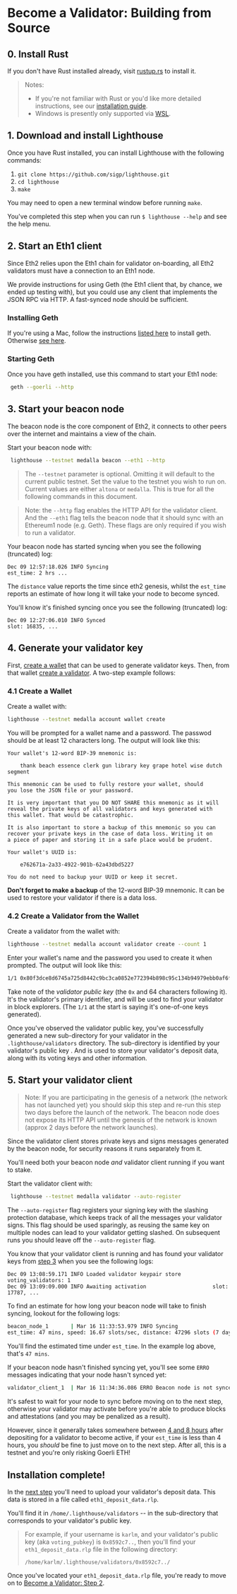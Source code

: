 # Become a Validator: Building from Source

## 0. Install Rust
If you don't have Rust installed already, visit [rustup.rs](https://rustup.rs/) to install it.

> Notes:
>   - If you're not familiar with Rust or you'd like more detailed instructions, see our  [installation guide](./installation.md).
>   - Windows is presently only supported via [WSL](https://docs.microsoft.com/en-us/windows/wsl/about).


## 1. Download and install Lighthouse

Once you have Rust installed, you can install Lighthouse with the following commands:

1.  `git clone https://github.com/sigp/lighthouse.git`
2.  `cd lighthouse`
4.  `make`

You may need to open a new terminal window before running `make`.

You've completed this step when you can run `$ lighthouse --help` and see the
help menu.


## 2. Start an Eth1 client

Since Eth2 relies upon the Eth1 chain for validator on-boarding, all Eth2 validators must have a connection to an Eth1 node.

We provide instructions for using Geth (the Eth1 client that, by chance, we ended up testing with), but you could use any client that implements the JSON RPC via HTTP. A fast-synced node should be sufficient.

### Installing Geth
If you're using a Mac, follow the instructions [listed here](https://github.com/ethereum/go-ethereum/wiki/Installation-Instructions-for-Mac) to install geth. Otherwise [see here](https://github.com/ethereum/go-ethereum/wiki/Installing-Geth).

### Starting Geth

Once you have geth installed, use this command to start your Eth1 node:

```bash
 geth --goerli --http
```

## 3. Start your beacon node

The beacon node is the core component of Eth2, it connects to other peers over
the internet and maintains a view of the chain.

Start your beacon node with:

```bash
 lighthouse --testnet medalla beacon --eth1 --http
```

> The `--testnet` parameter is optional. Omitting it will default to the
> current public testnet. Set the value to the testnet you wish to run on.
> Current values are either `altona` or `medalla`. This is true for all the
> following commands in this document.

>Note:  the `--http` flag enables the HTTP API for the validator client. And the `--eth1` flag tells the beacon node that it should sync with an Ethereum1 node (e.g. Geth). These flags are only required if you wish to run a validator.


Your beacon node has started syncing when you see the following (truncated)
log:

```
Dec 09 12:57:18.026 INFO Syncing
est_time: 2 hrs ...
```

The `distance` value reports the time since eth2 genesis, whilst the `est_time`
reports an estimate of how long it will take your node to become synced.

You'll know it's finished syncing once you see the following (truncated) log:

```
Dec 09 12:27:06.010 INFO Synced
slot: 16835, ...
```


## 4. Generate your validator key

First, [create a wallet](./wallet-create.md) that can be used to generate
validator keys. Then, from that wallet [create a
validator](./validator-create.md). A two-step example follows:

### 4.1 Create a Wallet

Create a wallet with:

```bash
lighthouse --testnet medalla account wallet create
```

You will be prompted for a wallet name and a password. The passwod should be at least 12 characters long. The output will look like this:

```
Your wallet's 12-word BIP-39 mnemonic is:

	thank beach essence clerk gun library key grape hotel wise dutch segment

This mnemonic can be used to fully restore your wallet, should
you lose the JSON file or your password.

It is very important that you DO NOT SHARE this mnemonic as it will
reveal the private keys of all validators and keys generated with
this wallet. That would be catastrophic.

It is also important to store a backup of this mnemonic so you can
recover your private keys in the case of data loss. Writing it on
a piece of paper and storing it in a safe place would be prudent.

Your wallet's UUID is:

	e762671a-2a33-4922-901b-62a43dbd5227

You do not need to backup your UUID or keep it secret.
```

**Don't forget to make a backup** of the 12-word BIP-39 mnemonic. It can be
used to restore your validator if there is a data loss.

### 4.2 Create a Validator from the Wallet

Create a validator from the wallet with:

```bash
lighthouse --testnet medalla account validator create --count 1
```

Enter your wallet's name and the password you used to create it when prompted. The output will look like this:

```bash
1/1	0x80f3dce8d6745a725d8442c9bc3ca0852e772394b898c95c134b94979ebb0af6f898d5c5f65b71be6889185c486918a7
```

Take note of the _validator public key_ (the `0x` and 64 characters following
it). It's the validator's primary identifier, and will be used to find your
validator in block explorers. (The `1/1` at the start is saying it's one-of-one
keys generated).

Once you've observed the validator public key, you've successfully generated a
new sub-directory for your validator in the `.lighthouse/validators` directory.
The sub-directory is identified by your validator's public key . And is used to
store your validator's deposit data, along with its voting keys and other
information.


## 5. Start your validator client

> Note: If you are participating in the genesis of a network (the network has
> not launched yet) you should skip this step and re-run this step two days before
> the launch of the network. The beacon node does not expose its HTTP API until
> the genesis of the network is known (approx 2 days before the network
> launches).

Since the validator client stores private keys and signs messages generated by the beacon node, for security reasons it runs separately from it.

You'll need both your beacon node _and_ validator client running if you want to
stake.

Start the validator client with:

```bash
 lighthouse --testnet medalla validator --auto-register
```

The `--auto-register` flag registers your signing key with the slashing protection database, which
keeps track of all the messages your validator signs. This flag should be used sparingly,
as reusing the same key on multiple nodes can lead to your validator getting slashed. On subsequent
runs you should leave off the `--auto-register` flag.

You know that your validator client is running and has found your validator keys from [step 3](become-a-validator-source.html#3-start-your-beacon-node) when you see the following logs:

```
Dec 09 13:08:59.171 INFO Loaded validator keypair store          voting_validators: 1
Dec 09 13:09:09.000 INFO Awaiting activation                     slot: 17787, ...
```


To find an estimate for how long your beacon node will take to finish syncing, lookout for the following logs:

```bash
beacon_node_1       | Mar 16 11:33:53.979 INFO Syncing
est_time: 47 mins, speed: 16.67 slots/sec, distance: 47296 slots (7 days 14 hrs), peers: 3, service: slot_notifier
```

You'll find the estimated time under `est_time`. In the example log above, that's `47 mins`.

If your beacon node hasn't finished syncing yet, you'll see some `ERRO`
messages indicating that your node hasn't synced yet:

```bash
validator_client_1  | Mar 16 11:34:36.086 ERRO Beacon node is not synced               current_epoch: 6999, node_head_epoch: 5531, service: duties
```

It's safest to wait for your node to sync before moving on to the next step, otherwise your validator may activate before you're able to produce blocks and attestations (and you may be penalized as a result).

However, since it generally takes somewhere between [4 and 8 hours](./faq.md) after depositing for a validator to become active, if your `est_time` is less than 4 hours, you _should_ be fine to just move on to the next step. After all, this is a testnet and you're only risking Goerli ETH!

## Installation complete!

In the [next step](become-a-validator.html#2-submit-your-deposit-to-goerli) you'll need to upload your validator's deposit data. This data is stored in a file called `eth1_deposit_data.rlp`.

You'll find it in `/home/.lighthouse/validators` -- in the sub-directory that corresponds to your validator's public key.

> For example, if your username is `karlm`, and your validator's public key (aka `voting_pubkey`) is `0x8592c7..`, then you'll find your `eth1_deposit_data.rlp` file in the following directory:
>
>`/home/karlm/.lighthouse/validators/0x8592c7../`

Once you've located your `eth1_deposit_data.rlp` file, you're ready to move on to [Become a Validator: Step 2](become-a-validator.html#2-submit-your-deposit-to-goerli).
